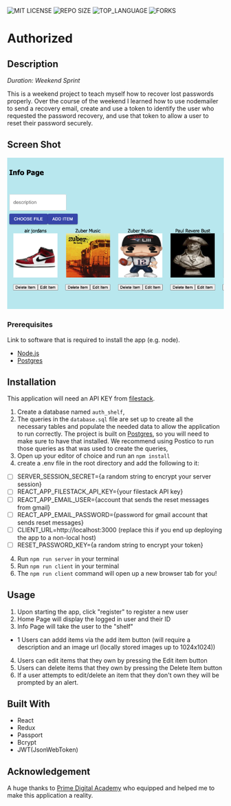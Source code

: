 ![MIT LICENSE](https://img.shields.io/github/license/carlbarfuss/auth_shelf.svg?style=flat-square)
![REPO SIZE](https://img.shields.io/github/repo-size/carlbarfuss/auth_shelf.svg?style=flat-square)
![TOP_LANGUAGE](https://img.shields.io/github/languages/top/carlbarfuss/auth_shelf.svg?style=flat-square)
![FORKS](https://img.shields.io/github/forks/carlbarfuss/auth_shelf.svg?style=social)

# Authorized

## Description

_Duration: Weekend Sprint_

This is a weekend project to teach myself how to recover lost passwords properly.  Over the course of the weekend I learned how to use nodemailer to send a recovery email, create and use a token to identify the user who requested the password recovery, and use that token to allow a user to reset their password securely.

## Screen Shot

![Info Page](/SS1.png)

### Prerequisites

Link to software that is required to install the app (e.g. node).

- [Node.js](https://nodejs.org/en/)
- [Postgres](https://www.postgresql.org/download/)


## Installation

This application will need an API KEY from [filestack](https://www.filestack.com).  

1. Create a database named `auth_shelf`,
2. The queries in the `database.sql` file are set up to create all the necessary tables and populate the needed data to allow the application to run correctly. The project is built on [Postgres](https://www.postgresql.org/download/), so you will need to make sure to have that installed. We recommend using Postico to run those queries as that was used to create the queries, 
3. Open up your editor of choice and run an `npm install`
4. create a .env file in the root directory and add the following to it:
  - [ ] SERVER_SESSION_SECRET={a random string to encrypt your server session}
  - [ ] REACT_APP_FILESTACK_API_KEY={your filestack API key}
  - [ ] REACT_APP_EMAIL_USER={account that sends the reset messages from gmail}
  - [ ] REACT_APP_EMAIL_PASSWORD={password for gmail account that sends reset messages}
  - [ ] CLIENT_URL=http://localhost:3000 (replace this if you end up deploying the app to a non-local host)
  - [ ] RESET_PASSWORD_KEY={a random string to encrypt your token}
4. Run `npm run server` in your terminal
5. Run `npm run client` in your terminal
6. The `npm run client` command will open up a new browser tab for you!

## Usage

1. Upon starting the app, click "register" to register a new user
2. Home Page will display the logged in user and their ID
3. Info Page will take the user to the "shelf"
  - 1 Users can addd items via the add item button (will require a description and an image url (locally stored images up to 1024x1024))
4. Users can edit items that they own by pressing the Edit item button
5. Users can delete items that they own by pressing the Delete Item button
6. If a user attempts to edit/delete an item that they don't own they will be prompted by an alert.


## Built With

- React
- Redux
- Passport
- Bcrypt
- JWT(JsonWebToken)



## Acknowledgement
A huge thanks to [Prime Digital Academy](www.primeacademy.io) who equipped and helped me to make this application a reality.  

